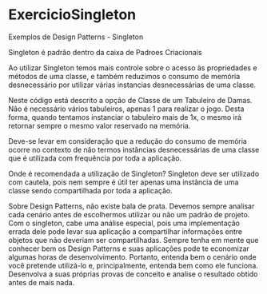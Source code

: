 # ExercicioSingleton
Exemplos de Design Patterns - Singleton

Singleton é padrão dentro da caixa de Padroes Criacionais

Ao utilizar Singleton temos mais controle sobre o acesso às propriedades e métodos de uma classe, e também reduzimos o consumo de memória desnecessário por utilizar várias instancias desnecessárias de uma classe.

Neste código está descrito a opção de Classe de um Tabuleiro de Damas. Não é necessário vários tabuleiros, apenas 1 para realizar o jogo. Desta forma, quando tentamos instanciar o tabuleiro mais de 1x, o mesmo irá retornar sempre o mesmo valor reservado na memória.

Deve-se levar em consideração que a redução do consumo de memória ocorre no contexto de não termos instâncias desnecessárias de uma classe que é utilizada com frequência por toda a aplicação.

Onde é recomendada a utilização de Singleton?
Singleton deve ser utilizado com cautela, pois nem sempre é útil ter apenas uma instância de uma classe sendo compartilhada por toda a aplicação.

Sobre Design Patterns, não existe bala de prata. Devemos sempre analisar cada cenário antes de escolhermos utilizar ou não um padrão de projeto.
Com o singleton, cabe uma análise especial, pois uma implementação errada dele pode levar sua aplicação a compartilhar informações entre objetos que não deveriam ser compartilhadas.
Sempre tenha em mente que conhecer bem os Design Patterns  e suas aplicações pode te economizar algumas horas de desenvolvimento.
Portanto, entenda bem o cenário onde você pretende utilizá-lo e, principalmente, entenda bem como ele funciona. Desenvolva a suas próprias provas de conceito e analise o resultado obtido antes de mais nada.
